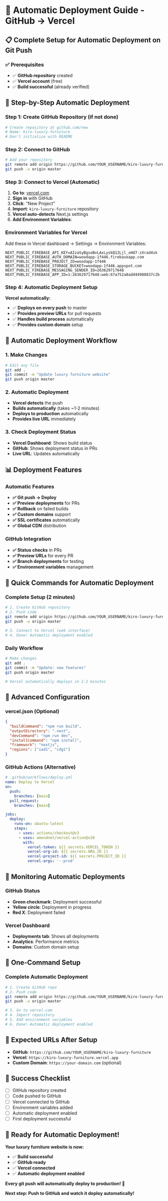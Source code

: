 # 🚀 Automatic Deployment Guide - GitHub → Vercel

## 📋 Complete Setup for Automatic Deployment on Git Push

### ✅ Prerequisites
- ✅ **GitHub repository** created
- ✅ **Vercel account** (free)
- ✅ **Build successful** (already verified)

## 🎯 Step-by-Step Automatic Deployment

### Step 1: Create GitHub Repository (if not done)
```bash
# Create repository at github.com/new
# Name: kiro-luxury-furniture
# Don't initialize with README
```

### Step 2: Connect to GitHub
```bash
# Add your repository
git remote add origin https://github.com/YOUR_USERNAME/kiro-luxury-furniture.git
git push -u origin master
```

### Step 3: Connect to Vercel (Automatic)
1. **Go to**: [vercel.com](https://vercel.com)
2. **Sign in** with GitHub
3. **Click**: "New Project"
4. **Import**: `kiro-luxury-furniture` repository
5. **Vercel auto-detects** Next.js settings
6. **Add Environment Variables**:

### Environment Variables for Vercel
Add these in Vercel dashboard → Settings → Environment Variables:
```
NEXT_PUBLIC_FIREBASE_API_KEY=AIzaSyBgsoBvLAxLyskQ12Ljl_xHd7-zXrad4sk
NEXT_PUBLIC_FIREBASE_AUTH_DOMAIN=woodapp-1f446.firebaseapp.com
NEXT_PUBLIC_FIREBASE_PROJECT_ID=woodapp-1f446
NEXT_PUBLIC_FIREBASE_STORAGE_BUCKET=woodapp-1f446.appspot.com
NEXT_PUBLIC_FIREBASE_MESSAGING_SENDER_ID=263629717648
NEXT_PUBLIC_FIREBASE_APP_ID=1:263629717648:web:67a752a8add44988837c2b
```

### Step 4: Automatic Deployment Setup
**Vercel automatically:**
- ✅ **Deploys on every push** to master
- ✅ **Provides preview URLs** for pull requests
- ✅ **Handles build process** automatically
- ✅ **Provides custom domain** setup

## 🚀 Automatic Deployment Workflow

### 1. Make Changes
```bash
# Edit any file
git add .
git commit -m "Update luxury furniture website"
git push origin master
```

### 2. Automatic Deployment
- **Vercel detects** the push
- **Builds automatically** (takes ~1-2 minutes)
- **Deploys to production** automatically
- **Provides live URL** immediately

### 3. Check Deployment Status
- **Vercel Dashboard**: Shows build status
- **GitHub**: Shows deployment status in PRs
- **Live URL**: Updates automatically

## 📊 Deployment Features

### Automatic Features
- **✅ Git push → Deploy**
- **✅ Preview deployments** for PRs
- **✅ Rollback** on failed builds
- **✅ Custom domains** support
- **✅ SSL certificates** automatically
- **✅ Global CDN** distribution

### GitHub Integration
- **✅ Status checks** in PRs
- **✅ Preview URLs** for every PR
- **✅ Branch deployments** for testing
- **✅ Environment variables** management

## 🎯 Quick Commands for Automatic Deployment

### Complete Setup (2 minutes)
```bash
# 1. Create GitHub repository
# 2. Push code
git remote add origin https://github.com/YOUR_USERNAME/kiro-luxury-furniture.git
git push -u origin master

# 3. Connect to Vercel (web interface)
# 4. Done! Automatic deployment enabled
```

### Daily Workflow
```bash
# Make changes
git add .
git commit -m "Update: new features"
git push origin master

# Vercel automatically deploys in 1-2 minutes
```

## 🔧 Advanced Configuration

### vercel.json (Optional)
```json
{
  "buildCommand": "npm run build",
  "outputDirectory": ".next",
  "devCommand": "npm run dev",
  "installCommand": "npm install",
  "framework": "nextjs",
  "regions": ["iad1", "cdg1"]
}
```

### GitHub Actions (Alternative)
```yaml
# .github/workflows/deploy.yml
name: Deploy to Vercel
on:
  push:
    branches: [main]
  pull_request:
    branches: [main]

jobs:
  deploy:
    runs-on: ubuntu-latest
    steps:
      - uses: actions/checkout@v3
      - uses: amondnet/vercel-action@v20
        with:
          vercel-token: ${{ secrets.VERCEL_TOKEN }}
          vercel-org-id: ${{ secrets.ORG_ID }}
          vercel-project-id: ${{ secrets.PROJECT_ID }}
          vercel-args: '--prod'
```

## 📱 Monitoring Automatic Deployments

### GitHub Status
- **Green checkmark**: Deployment successful
- **Yellow circle**: Deployment in progress
- **Red X**: Deployment failed

### Vercel Dashboard
- **Deployments tab**: Shows all deployments
- **Analytics**: Performance metrics
- **Domains**: Custom domain setup

## 🚀 One-Command Setup

### Complete Automatic Deployment
```bash
# 1. Create GitHub repo
# 2. Push code
git remote add origin https://github.com/YOUR_USERNAME/kiro-luxury-furniture.git
git push -u origin master

# 3. Go to vercel.com
# 4. Import repository
# 5. Add environment variables
# 6. Done! Automatic deployment enabled
```

## 🎯 Expected URLs After Setup

- **GitHub**: `https://github.com/YOUR_USERNAME/kiro-luxury-furniture`
- **Vercel**: `https://kiro-luxury-furniture.vercel.app`
- **Custom Domain**: `https://your-domain.com` (optional)

## 🎉 Success Checklist

- [ ] GitHub repository created
- [ ] Code pushed to GitHub
- [ ] Vercel connected to GitHub
- [ ] Environment variables added
- [ ] Automatic deployment enabled
- [ ] First deployment successful

## 🚀 Ready for Automatic Deployment!

**Your luxury furniture website is now:**
- ✅ **Build successful**
- ✅ **GitHub ready**
- ✅ **Vercel connected**
- ✅ **Automatic deployment enabled**

**Every git push will automatically deploy to production! 🎉**

**Next step: Push to GitHub and watch it deploy automatically!**
